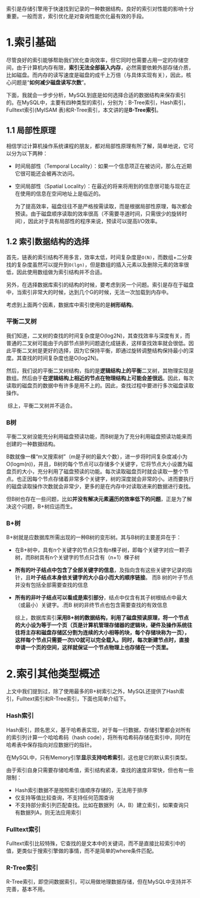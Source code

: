 索引是存储引擎用于快速找到记录的一种数据结构，良好的索引对性能的影响十分重要。一般而言，索引优化是对查询性能优化最有效的手段。

# 1.索引基础

​			尽管良好的索引能够帮助我们优化查询效率，但它同时也需要占用一定的存储空间，由于计算机内存有限，**索引无法全部装入内存**，必然需要依赖外部存储介质，比如磁盘。而内存的读写速度是磁盘的成千上万倍（与具体实现有关），因此，核心问题是“**如何减少磁盘读写次数**”。

​		下面，我就会一步步分析，MySQL到底是如何选择合适的数据结构来保存索引的。在MySQL中，主要有四种类型的索引，分别为：B-Tree索引，Hash索引，Fulltext索引(MyISAM 表)和R-Tree索引，本文讲的是**B-Tree索引**。

## 1.1 局部性原理

​		相信学过计算机操作系统课程的朋友，都对局部性原理有所了解，简单地说，它可以分为以下两种：

- 时间局部性（Temporal Locality）：如果一个信息项正在被访问，那么在近期它很可能还会被再次访问。

- 空间局部性（Spatial Locality）：在最近的将来将用到的信息很可能与现在正在使用的信息在空间地址上是临近的。

  为了提高效率，磁盘往往不是严格按需读取，而是根据局部性原理，每次都会预读。由于磁盘顺序读取的效率很高（不需要寻道时间，只需很少的旋转时间），因此对于具有局部性的程序来说，预读可以提高I/O效率。

## 1.2 索引数据结构的选择

​		首先，链表的索引结构不用多言，效率太低，时间复杂度是`O(N)`，而数组+二分查找的复杂度虽然可以提升到`O(lgn)`，但是数组的插入元素以及删除元素的效率很低，因此使用数组做为索引结构并不合适。

​		另外，在选择数据库索引的结构的时候，要考虑到另一个问题。索引是存在于磁盘中，当索引非常大的时候，达到几个G的时候，无法一次加载到内存中。

​		考虑到上面两个因素，数据库中索引使用的是**树形结构**。

### 平衡二叉树

​		我们知道，二叉树的查找的时间复杂度是O(log2N)，其查找效率与深度有关，而普通的二叉树可能由于内部节点排列问题退化成链表，这样查找效率就会很低。因此平衡二叉树是更好的选择，因为它保持平衡，即通过旋转调整结构保持最小的深度。其查找的时间复杂度也是O(log2N)。

​		然后，我们说的平衡二叉树结构，指的是**逻辑结构上的平衡**二叉树，其物理实现是数组。然后由于**在逻辑结构上相近的节点在物理结构上可能会差很远**。因此，每次读取的磁盘页的数据中有许多是用不上的。因此，查找过程中要进行多次磁盘读取操作。

​		综上，平衡二叉树并不适合。

### B树

​		平衡二叉树没能充分利用磁盘预读功能，而B树是为了充分利用磁盘预读功能来而创建的一种数据结构。

​		B数就像一棵“m叉搜索树”（m是子树的最大个数），进一步将时间复杂度减小为O(logm(n))，并且，B树的每个节点可以存储多个关键字，它将节点大小设置为磁盘页的大小，充分利用了磁盘预读的功能。每次读取磁盘页时就会读取一整个节点。也正因每个节点存储着非常多个关键字，树的深度就会非常的小。进而要执行的磁盘读取操作次数就会非常少，更多的是在内存中对读取进来的数据进行查找。

​		但B树也存在一些问题，比如**并没有解决元素遍历的效率低下的问题**，正是为了解决这个问题，B+树应运而生。

### B+树

​		B+树就是应数据库所需出现的一种B树的变形树。其与B树的主要差异在于：

- 在B+树中，具有n个关键字的节点只含有n棵子树，即每个关键字对应一颗子树，而B树具有n个关键字的节点只含有（n+1）棵子树

- **所有的叶子结点中包含了全部关键字的信息**，及指向含有这些关键字记录的指针，且**叶子结点本身依关键字的大小自小而大的顺序链接**。 而B 树的叶子节点并没有包括全部需要查找的信息

- **所有的非叶子结点可以看成是索引部分**，结点中仅含有其子树根结点中最大（或最小）关键字。.而B 树的非终节点也包含需要查找的有效信息

  ​	综上，数据库索引**采用B+树的数据结构，利用了磁盘预读原理，将一个节点的大小设为等于一个页（页是计算机管理存储器的逻辑块，硬件及操作系统往往将主存和磁盘存储区分割为连续的大小相等的块，每个存储块称为一页），这样每个节点只需要一次I/O就可以完全载入。同时，每次新建节点时，直接申请一个页的空间，这样就保证一个节点物理上也存储在一个页里。**

# 2.索引其他类型概述

​		上文中我们提到过，除了使用最多的B+树索引之外，MySQL还提供了Hash索引，Fulltext索引和R-Tree索引，下面也简单介绍下。

### Hash索引

​		Hash索引，顾名思义，基于哈希表实现，对于每一行数据，存储引擎都会对所有的索引列计算一个哈哈希码（hash code），将所有哈希码存储在索引中，同时在哈希表中保存指向对应数据行的指针。

​		在MySQL中，只有Memory引擎**显示支持哈希索引**，这也是它的默认索引类型。

​		由于索引自身只需要存储哈希值，索引结构紧凑，查找的速度非常快，但也有一些限制：

- Hash索引数据不是按照索引值顺序存储的，无法用于排序
- 仅支持等值比较查询，不支持任何范围查询
- 不支持部分索引列匹配查找。比如在数据列（A，B）建立索引，如果查询只有数据列A，则无法应用索引

### Fulltext索引

​		Fulltext索引比较特殊，它查找的是文本中的关键词，而不是直接比较索引中的值，更类似于搜索引擎做的事情，而不是简单的where条件匹配。

### R-Tree索引

​		R-Tree索引，即空间数据索引，可以用做地理数据存储，但在MySQL中支持并不完善，基本不用。